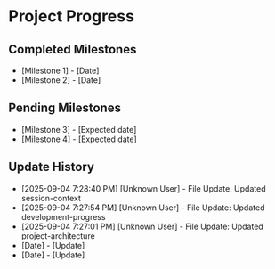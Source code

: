 # Project Progress

## Completed Milestones
- [Milestone 1] - [Date]
- [Milestone 2] - [Date]

## Pending Milestones
- [Milestone 3] - [Expected date]
- [Milestone 4] - [Expected date]

## Update History

- [2025-09-04 7:28:40 PM] [Unknown User] - File Update: Updated session-context
- [2025-09-04 7:27:54 PM] [Unknown User] - File Update: Updated development-progress
- [2025-09-04 7:27:01 PM] [Unknown User] - File Update: Updated project-architecture
- [Date] - [Update]
- [Date] - [Update]
